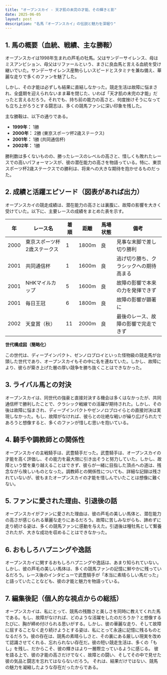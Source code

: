 ```yaml
---
title: "オープンスカイ - 天才肌の未完の才能、その輝きと影"
date: 2025-06-05
layout: post
description: "名馬『オープンスカイ』の伝説と魅力を深堀り"
---
```


## 1. 馬の概要（血統、戦績、主な勝鞍）

オープンスカイは1998年生まれの芦毛の牡馬。父はサンデーサイレンス、母はミスアンビション、母父はリファールという、まさに良血馬と言える血統を受け継いでいた。サンデーサイレンス産駒らしいスピードとスタミナを兼ね備え、華麗な走りで多くのファンを魅了した。

しかし、その才能は必ずしも結果に直結しなかった。競走生活は故障に悩まされ、全盛期を迎えられないまま幕を閉じた、いわば「天才肌の未完の才能」だったと言えるだろう。それでも、持ち前の能力の高さと、何度挫けそうになっても立ち上がろうとする闘志は、多くの競馬ファンに深い印象を残した。

主な勝鞍は、以下の通りである。

* **1999年：** 1勝
* **2000年：** 2勝 (東京スポーツ杯2歳ステークス)
* **2001年：** 1勝 (共同通信杯)
* **2002年：** 1勝


勝利数は多くないものの、勝ったレースのレベルの高さと、惜しくも敗れたレースでの高いパフォーマンスが、彼の潜在能力の高さを物語っている。特に、東京スポーツ杯2歳ステークスでの勝利は、将来への大きな期待を抱かせるものだった。


## 2. 成績と活躍エピソード（図表があれば出力）

オープンスカイの競走成績は、潜在能力の高さとは裏腹に、故障の影響を大きく受けていた。以下に、主要レースの成績をまとめた表を示す。

| 年 | レース名             | 着順 | 距離 | 馬場状態 | 備考                                   |
|---|----------------------|-----|-----|---------|----------------------------------------|
| 2000 | 東京スポーツ杯2歳ステークス | 1   | 1800m | 良       | 見事な末脚で差し切り勝利             |
| 2001 | 共同通信杯           | 1   | 1600m | 良       | 逃げ切り勝ち、クラシックへの期待高まる |
| 2001 | NHKマイルカップ       | 5   | 1600m | 良       | 故障の影響で本来の力を発揮できず       |
| 2001 | 毎日王冠             | 6   | 1800m | 良       | 故障の影響が顕著に                               |
| 2002 | 天皇賞（秋）         | 11  | 2000m | 良       | 最後のレース、故障の影響で完走できず     |


**世代構成図（簡略化）**

この世代は、ディープインパクト、ゼンノロブロイといった怪物級の競走馬が台頭した世代であり、オープンスカイもその中に名を連ねていた。しかし、故障により、彼らが築き上げた層の厚い競争を勝ち抜くことはできなかった。


## 3. ライバル馬との対決

オープンスカイは、同世代の強豪と直接対決する機会は多くはなかったが、共同通信杯で勝利したことで、クラシック戦線での活躍が期待された。しかし、その後は故障に悩まされ、ディープインパクトやゼンノロブロイらとの直接対決は実現しなかった。もし、故障がなければ、彼らとの壮絶な戦いが繰り広げられたであろうと想像すると、多くのファンが惜しむ思いを抱いている。


## 4. 騎手や調教師との関係性

オープンスカイの主戦騎手は、武豊騎手だった。武豊騎手は、オープンスカイの才能を高く評価し、その能力を最大限に引き出そうと努力していた。しかし、故障という壁を乗り越えることはできず、彼らが一緒に目指した頂点への道は、残念ながら険しいものとなった。調教師との関係性についても、詳細な記録は残されていないが、彼もまたオープンスカイの才能を惜しんでいたことは想像に難くない。


## 5. ファンに愛された理由、引退後の話

オープンスカイがファンに愛された理由は、彼の芦毛の美しい馬体と、潜在能力の高さが感じられる華麗な走りにあるだろう。故障に苦しみながらも、諦めずに走り続ける姿は、多くの競馬ファンに感動を与えた。引退後は種牡馬として繋養されたが、大きな成功を収めることはできなかった。


## 6. おもしろハプニングや逸話

オープンスカイに関するおもしろハプニングや逸話は、あまり知られていない。しかし、彼の芦毛の美しい馬体は、多くの競馬ファンの記憶に鮮やかに残っているだろう。レース後のインタビューで武豊騎手が「本当に素晴らしい馬だった」と語っていたことなども、彼の才能と魅力を物語っている。


## 7. 編集後記（個人的な視点からの総括）

オープンスカイは、私にとって、競馬の残酷さと美しさを同時に教えてくれた馬である。もし、故障がなければ、どのような活躍をしたのだろうか？と想像するたびに、胸が締め付けられる思いがする。しかし、彼の華麗な走り、そして故障に屈することなく走り続けようとする姿は、私にとって永遠に記憶に残るものとなるだろう。彼の存在は、競馬の素晴らしさと、その裏にある厳しい現実を改めて認識させてくれる、忘れられない存在だ。彼の短い競走生活は、多くの「もし」を残し、だからこそ、彼の輝きはより一層際立っているように感じる。  彼を語る上で、彼の才能の高さだけでなく、故障との闘い、そしてその中で見せた彼の気品と闘志を忘れてはならないだろう。  それは、結果だけではない、競馬の魅力を凝縮したような存在だったからである。
